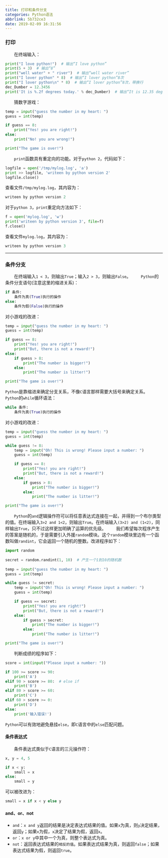 ```yaml
---
title: 打印和条件分支
categories: Python语法
abbrlink: 5b732ce3
date: 2019-02-09 16:31:56
---
```

### 打印

&emsp;&emsp;在终端输入：<!--more-->

``` python
print("I love python!")  # 输出“I love python”
print(5 + 3)  # 输出“8”
print("well water" + " river")  # 输出“well water river”
print("I lover python" * 8)  # 输出“I lover python”8次
print("I lover python\n" * 8)  # 输出“I lover python”8次，带换行
dec_Dumber = 12.3456
print('It is %.2f degrees today.' % dec_Dumber)  # 输出“It is 12.35 degrees today.”
```

&emsp;&emsp;猜数字游戏：

``` python
temp = input("guess the number in my heart: ")
guess = int(temp)

if guess == 8:
    print("Yes! you are right!")
else:
    print("No! you are wrong!")

print("The game is over!")
```

&emsp;&emsp;`print`函数具有重定向的功能。对于`python 2`，代码如下：

``` python
logfile = open('/tmp/mylog.log', 'a')
print >> logfile, 'writeen by python version 2'
logfile.close()
```

查看文件`/tmp/mylog.log`，其内容为：

``` python
writeen by python version 2
```

对于`python 3`，`print`重定向方法如下：

``` python
f = open('mylog.log', 'w')
print('writeen by python version 3', file=f)
f.close()
```

查看文件`mylog.log`，其内容为：

``` python
writeen by python version 3
```

---

### 条件分支

&emsp;&emsp;在终端输入`1 < 3`，则输出`True`；输入`2 > 3`，则输出`False`。
&emsp;&emsp;`Python`的条件分支语句(注意这里的缩进关系)：

``` python
if 条件:
    条件为真(True)执行的操作
else:
    条件为假(False)执行的操作
```

对小游戏的改进：

``` python
temp = input("guess the number in my heart: ")
guess = int(temp)

if guess == 8:
    print("Yes! you are right!")
    print("But, there is not a reward!")
else:
    if guess > 8:
        print("The number is bigger!")
    else:
        print("The number is litter!")

print("The game is over!")
```

`Python`是靠缩进来确定分支关系，不像`C`语言那样需要大括号来确定关系。
&emsp;&emsp;`Python`的`while`循环语法：

``` python
while 条件:
    条件为真(True)执行的操作
```

对小游戏的改进：

``` python
temp = input("guess the number in my heart: ")
guess = int(temp)

while guess != 8:
    temp = input("Oh! This is wrong! Please input a number: ")
    guess = int(temp)

    if guess == 8:
        print("Yes! you are right!")
        print("But, there is not a reward!")
    else:
        if guess > 8:
            print("The number is bigger!")
        else:
            print("The number is litter!")

print("The game is over!")
```

&emsp;&emsp;`Python`的`and`逻辑操作符可以将任意表达式连接在一起，并得到一个布尔类型的值。在终端输入`3>2 and 1<2`，则输出`True`。在终端输入`(3>2) and (1<2)`，同样输出`True`，只不过这样更加明确了运算的优先级。
&emsp;&emsp;我们希望每次程序产生的答案是随机的，于是需要引入外援`random`模块。这个`random`模块里边有一个函数叫做`randint`，它会返回一个随机的整数。改进程序如下：

``` python
import random
​
secret = random.randint(1, 10)  # 产生一个1到10的随机数
​
temp = input("guess the number in my heart: ")
guess = int(temp)

while guess != secret:
    temp = input("Oh! This is wrong! Please input a number: ")
    guess = int(temp)

    if guess == secret:
        print("Yes! you are right!")
        print("But, there is not a reward!")
    else:
        if guess > secret:
            print("The number is bigger!")
        else:
            print("The number is litter!")

print("The game is over!")
```

&emsp;&emsp;判断成绩的程序如下：

``` python
score = int(input("Please input a number: "))

if 100 >= score >= 90:
    print('A')
elif 90 > score >= 80:  # else if
    print('B')
elif 80 > score >= 60:
    print('C')
elif 60 > score >= 0:
    print('D')
else:
    print('输入错误!')  
```

`Python`可以有效地避免悬挂`else`，即`C`语言中的`else`匹配问题。

#### 条件表达式

&emsp;&emsp;条件表达式类似于`C`语言的三元操作符：

``` python
x, y = 4, 5

if x < y:
    small = x
else:
    small = y
```

可以被改进为：

``` python
small = x if x < y else y
```

#### and、or、not

- `and`：`x and y`返回的结果是决定表达式结果的值。如果`x`为真，则`y`决定结果，返回`y`；如果`x`为假，`x`决定了结果为假，返回`x`。
- `or`：`x or y`中其中一个为真，则整个表达式为真。
- `not`：返回表达式结果的`相反的值`。如果表达式结果为真，则返回`false`；如果表达式结果为假，则返回`true`。